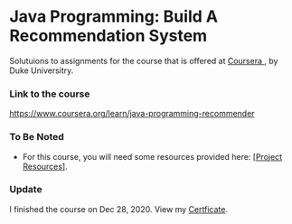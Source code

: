 # Java Programming: Build A Recommendation System

Solutuions to assignments for the course that is offered at <a href="https://www.coursera.org/learn/java-programming-recommender"> Coursera </a>, by Duke Universitry.


### Link to the course
https://www.coursera.org/learn/java-programming-recommender


### To Be Noted
 * For this course, you will need some resources provided here: <a href="https://www.dukelearntoprogram.com//course5/files.php">[Project Resources]</a>.


### Update
I finished the course on Dec 28, 2020. View my <a href="https://coursera.org/share/11019ef36ff3388338f7abd639284f0e"> Certficate</a>.
